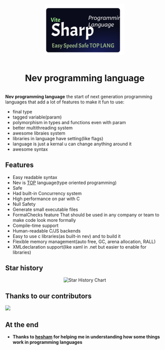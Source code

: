 <div align="center" style="display:grid;place-items:center;">
<p>
    <a target="_blank"><img style="width:50%;min-width:250px;" src="https://github.com/dotnev/NevBranding/blob/main/Nev%20banner.svg"13 alt="Nevlang Banner"></a>
</p>
<h1>Nev programming language</h1>
</div>

**Nev programming language** the start of next generation programming languages that add a lot of features to make it fun to use:
- final type
- tagged variable(param)
- polymorphism in types and functions even with param
- better multithreading system
- awesome libraies system
- libraries in language have setting(like flags)
- language is just a kernal u can change anything around it
- awesome syntax


## Features

- Easy readable syntax
- Nev is [TOP](https://github.com/dotnev/Nev/blob/main/Articales/Type%20Oriented%20Programming(TOP)%20a%20new%20paradigm.md) language(type oriented programming)
- Safe
- Had built-in Concurrency system
- High performance on par with C
- Null Safety
- Generate small executable files
- FormalChecks feature That should be used in any company or team to make code look more formally
- Compile-time support
- Human-readable C/JS backends
- Easy to use c libraries(as built-in nev) and to build it
- Flexible memory management(auto free, GC, arena allocation, RALL)
- XMLdeclaration support(like xaml in .net but easier to enable for libraries)

## Star history
<div align="center" style="display:grid;place-items:center;">
<picture>
  <source media="(prefers-color-scheme: dark)" srcset="https://api.star-history.com/svg?repos=dotnev/Nev&type=Date&theme=dark" />
  <source media="(prefers-color-scheme: light)" srcset="https://api.star-history.com/svg?repos=dotnev/Nev&type=Date" />
  <img width="70%" alt="Star History Chart" src="https://api.star-history.com/svg?repos=dotnev/Nev&type=Date" />
</picture>
</div>

## Thanks to our contributors

<a href="https://github.com/dotnev/Nev/graphs/contributors">
  <img src="https://contrib.rocks/image?repo=dotnev/Nev" />
</a>


## At the end
- **Thanks to [hesham](https://github.com/mega-haste) for helping me in understanding how some things work in programming languages**
